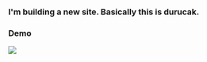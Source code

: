 ### I'm building a new site. Basically this is durucak.

### Demo
<img src="https://github.com/AdemCanCertel/ademcancertel.github.io/blob/main/assets/images/ademcancertel.png" />
